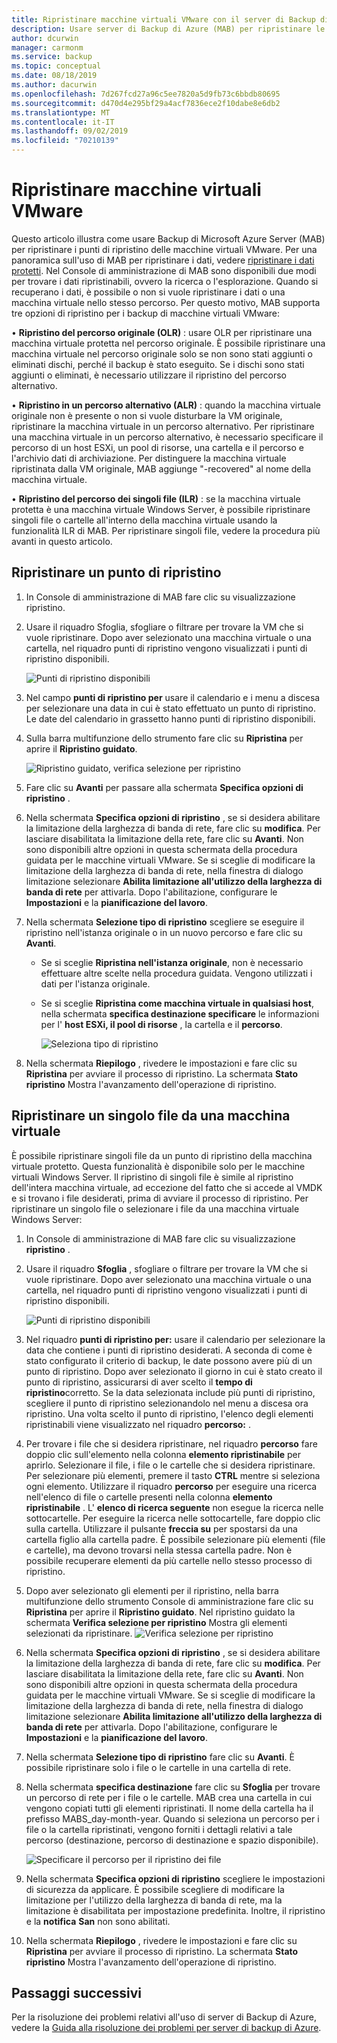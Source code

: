 ```yaml
---
title: Ripristinare macchine virtuali VMware con il server di Backup di Azure
description: Usare server di Backup di Azure (MAB) per ripristinare le macchine virtuali VMware in esecuzione su un server VMware vCenter/ESXi.
author: dcurwin
manager: carmonm
ms.service: backup
ms.topic: conceptual
ms.date: 08/18/2019
ms.author: dacurwin
ms.openlocfilehash: 7d267fcd27a96c5ee7820a5d9fb73c6bbdb80695
ms.sourcegitcommit: d470d4e295bf29a4acf7836ece2f10dabe8e6db2
ms.translationtype: MT
ms.contentlocale: it-IT
ms.lasthandoff: 09/02/2019
ms.locfileid: "70210139"
---
```

# <a name="restore-vmware-virtual-machines"></a>Ripristinare macchine virtuali VMware

Questo articolo illustra come usare Backup di Microsoft Azure Server (MAB) per ripristinare i punti di ripristino delle macchine virtuali VMware. Per una panoramica sull'uso di MAB per ripristinare i dati, vedere [ripristinare i dati protetti](https://docs.microsoft.com/azure/backup/backup-azure-alternate-dpm-server). Nel Console di amministrazione di MAB sono disponibili due modi per trovare i dati ripristinabili, ovvero la ricerca o l'esplorazione. Quando si recuperano i dati, è possibile o non si vuole ripristinare i dati o una macchina virtuale nello stesso percorso. Per questo motivo, MAB supporta tre opzioni di ripristino per i backup di macchine virtuali VMware:

• **Ripristino del percorso originale (OLR)** : usare OLR per ripristinare una macchina virtuale protetta nel percorso originale. È possibile ripristinare una macchina virtuale nel percorso originale solo se non sono stati aggiunti o eliminati dischi, perché il backup è stato eseguito. Se i dischi sono stati aggiunti o eliminati, è necessario utilizzare il ripristino del percorso alternativo.

• **Ripristino in un percorso alternativo (ALR)** : quando la macchina virtuale originale non è presente o non si vuole disturbare la VM originale, ripristinare la macchina virtuale in un percorso alternativo. Per ripristinare una macchina virtuale in un percorso alternativo, è necessario specificare il percorso di un host ESXi, un pool di risorse, una cartella e il percorso e l'archivio dati di archiviazione. Per distinguere la macchina virtuale ripristinata dalla VM originale, MAB aggiunge "-recovered" al nome della macchina virtuale.

• **Ripristino del percorso dei singoli file (ILR)** : se la macchina virtuale protetta è una macchina virtuale Windows Server, è possibile ripristinare singoli file o cartelle all'interno della macchina virtuale usando la funzionalità ILR di MAB. Per ripristinare singoli file, vedere la procedura più avanti in questo articolo.


## <a name="restore-a-recovery-point"></a>Ripristinare un punto di ripristino

1.  In Console di amministrazione di MAB fare clic su visualizzazione ripristino.

2.  Usare il riquadro Sfoglia, sfogliare o filtrare per trovare la VM che si vuole ripristinare. Dopo aver selezionato una macchina virtuale o una cartella, nel riquadro punti di ripristino vengono visualizzati i punti di ripristino disponibili. 

    ![Punti di ripristino disponibili](./media/restore-azure-backup-server-vmware/recovery-points.png)

3.  Nel campo **punti di ripristino per** usare il calendario e i menu a discesa per selezionare una data in cui è stato effettuato un punto di ripristino. Le date del calendario in grassetto hanno punti di ripristino disponibili.

4.  Sulla barra multifunzione dello strumento fare clic su **Ripristina** per aprire il **Ripristino guidato**. 

    ![Ripristino guidato, verifica selezione per ripristino](./media/restore-azure-backup-server-vmware/recovery-wizard.png)

5.  Fare clic su **Avanti** per passare alla schermata **Specifica opzioni di ripristino** .

6.  Nella schermata **Specifica opzioni di ripristino** , se si desidera abilitare la limitazione della larghezza di banda di rete, fare clic su **modifica**. Per lasciare disabilitata la limitazione della rete, fare clic su **Avanti**. Non sono disponibili altre opzioni in questa schermata della procedura guidata per le macchine virtuali VMware. Se si sceglie di modificare la limitazione della larghezza di banda di rete, nella finestra di dialogo limitazione selezionare **Abilita limitazione all'utilizzo della larghezza di banda di rete** per attivarla. Dopo l'abilitazione, configurare le **Impostazioni** e la **pianificazione del lavoro**.

7.  Nella schermata **Selezione tipo di ripristino** scegliere se eseguire il ripristino nell'istanza originale o in un nuovo percorso e fare clic su **Avanti**.

     * Se si sceglie **Ripristina nell'istanza originale**, non è necessario effettuare altre scelte nella procedura guidata. Vengono utilizzati i dati per l'istanza originale.

    * Se si sceglie **Ripristina come macchina virtuale in qualsiasi host**, nella schermata **specifica destinazione specificare** le informazioni per l' **host ESXi, il pool di risorse** , la cartella e il **percorso**. 

      ![Seleziona tipo di ripristino](./media/restore-azure-backup-server-vmware/recovery-type.png)

8.    Nella schermata **Riepilogo** , rivedere le impostazioni e fare clic su **Ripristina** per avviare il processo di ripristino. La schermata **Stato ripristino** Mostra l'avanzamento dell'operazione di ripristino.

## <a name="restore-an-individual-file-from-a-vm"></a>Ripristinare un singolo file da una macchina virtuale

È possibile ripristinare singoli file da un punto di ripristino della macchina virtuale protetto. Questa funzionalità è disponibile solo per le macchine virtuali Windows Server. Il ripristino di singoli file è simile al ripristino dell'intera macchina virtuale, ad eccezione del fatto che si accede al VMDK e si trovano i file desiderati, prima di avviare il processo di ripristino. Per ripristinare un singolo file o selezionare i file da una macchina virtuale Windows Server:

1.  In Console di amministrazione di MAB fare clic su visualizzazione **ripristino** .

2.  Usare il riquadro **Sfoglia** , sfogliare o filtrare per trovare la VM che si vuole ripristinare. Dopo aver selezionato una macchina virtuale o una cartella, nel riquadro punti di ripristino vengono visualizzati i punti di ripristino disponibili.

    ![Punti di ripristino disponibili](./media/restore-azure-backup-server-vmware/recovery-points.png)
 
3.  Nel riquadro **punti di ripristino per:** usare il calendario per selezionare la data che contiene i punti di ripristino desiderati. A seconda di come è stato configurato il criterio di backup, le date possono avere più di un punto di ripristino. Dopo aver selezionato il giorno in cui è stato creato il punto di ripristino, assicurarsi di aver scelto il **tempo di ripristino**corretto. Se la data selezionata include più punti di ripristino, scegliere il punto di ripristino selezionandolo nel menu a discesa ora ripristino. Una volta scelto il punto di ripristino, l'elenco degli elementi ripristinabili viene visualizzato nel riquadro **percorso:** .

4.  Per trovare i file che si desidera ripristinare, nel riquadro **percorso** fare doppio clic sull'elemento nella colonna **elemento ripristinabile** per aprirlo. Selezionare il file, i file o le cartelle che si desidera ripristinare. Per selezionare più elementi, premere il tasto **CTRL** mentre si seleziona ogni elemento. Utilizzare il riquadro **percorso** per eseguire una ricerca nell'elenco di file o cartelle presenti nella colonna **elemento ripristinabile** . L' **elenco di ricerca seguente** non esegue la ricerca nelle sottocartelle. Per eseguire la ricerca nelle sottocartelle, fare doppio clic sulla cartella. Utilizzare il pulsante **freccia su** per spostarsi da una cartella figlio alla cartella padre. È possibile selezionare più elementi (file e cartelle), ma devono trovarsi nella stessa cartella padre. Non è possibile recuperare elementi da più cartelle nello stesso processo di ripristino.

5.  Dopo aver selezionato gli elementi per il ripristino, nella barra multifunzione dello strumento Console di amministrazione fare clic su **Ripristina** per aprire il **Ripristino guidato**. Nel ripristino guidato la schermata **Verifica selezione per ripristino** Mostra gli elementi selezionati da ripristinare. 
    ![Verifica selezione per ripristino](./media/restore-azure-backup-server-vmware/review-recovery.png)

6.  Nella schermata **Specifica opzioni di ripristino** , se si desidera abilitare la limitazione della larghezza di banda di rete, fare clic su **modifica**. Per lasciare disabilitata la limitazione della rete, fare clic su **Avanti**. Non sono disponibili altre opzioni in questa schermata della procedura guidata per le macchine virtuali VMware. Se si sceglie di modificare la limitazione della larghezza di banda di rete, nella finestra di dialogo limitazione selezionare **Abilita limitazione all'utilizzo della larghezza di banda di rete** per attivarla. Dopo l'abilitazione, configurare le **Impostazioni** e la **pianificazione del lavoro**.
7.  Nella schermata **Selezione tipo di ripristino** fare clic su **Avanti**. È possibile ripristinare solo i file o le cartelle in una cartella di rete.
8.  Nella schermata **specifica destinazione** fare clic su **Sfoglia** per trovare un percorso di rete per i file o le cartelle. MAB crea una cartella in cui vengono copiati tutti gli elementi ripristinati. Il nome della cartella ha il prefisso MABS_day-month-year. Quando si seleziona un percorso per i file o la cartella ripristinati, vengono forniti i dettagli relativi a tale percorso (destinazione, percorso di destinazione e spazio disponibile). 

       ![Specificare il percorso per il ripristino dei file](./media/restore-azure-backup-server-vmware/specify-destination.png)

9.  Nella schermata **Specifica opzioni di ripristino** scegliere le impostazioni di sicurezza da applicare. È possibile scegliere di modificare la limitazione per l'utilizzo della larghezza di banda di rete, ma la limitazione è disabilitata per impostazione predefinita. Inoltre, il ripristino e la **notifica** **San** non sono abilitati.
10. Nella schermata **Riepilogo** , rivedere le impostazioni e fare clic su **Ripristina** per avviare il processo di ripristino. La schermata **Stato ripristino** Mostra l'avanzamento dell'operazione di ripristino.


## <a name="next-steps"></a>Passaggi successivi
Per la risoluzione dei problemi relativi all'uso di server di Backup di Azure, vedere la [Guida alla risoluzione dei problemi per server di backup di Azure](./backup-azure-mabs-troubleshoot.md).

